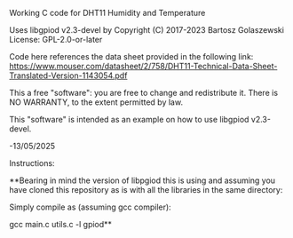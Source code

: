 Working C code for DHT11 Humidity and Temperature

Uses libgpiod v2.3-devel 
by Copyright (C) 2017-2023 Bartosz Golaszewski License: GPL-2.0-or-later

Code here references the data sheet provided in the following link:
https://www.mouser.com/datasheet/2/758/DHT11-Technical-Data-Sheet-Translated-Version-1143054.pdf

This a free "software": you are free to change and redistribute it. 
There is NO WARRANTY, to the extent permitted by law.

This "software" is intended as an example on how to use libgpiod v2.3-devel.

-13/05/2025

Instructions:

**Bearing in mind the version of libpgiod this is using and assuming you have cloned this repository as is with all the libraries in the same directory:

Simply compile as (assuming gcc compiler):

gcc main.c utils.c -l gpiod**
